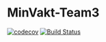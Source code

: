 # MinVakt-Team3
[![codecov](https://codecov.io/gh/Sinhk/MinVakt-Team3/branch/master/graph/badge.svg?token=PqUrNfR9kT)](https://codecov.io/gh/Sinhk/MinVakt-Team3)
[![Build Status](https://travis-ci.com/Sinhk/MinVakt-Team3.svg?token=W5xTFXgDzEQGDTgBRMFd&branch=master)](https://travis-ci.com/Sinhk/MinVakt-Team3)
